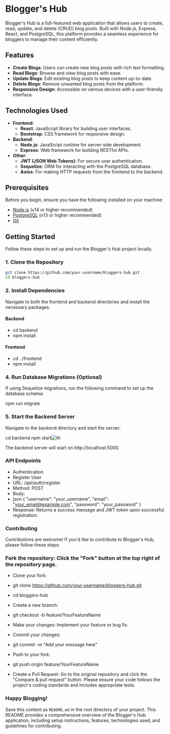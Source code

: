 # Blogger's Hub

Blogger's Hub is a full-featured web application that allows users to create, read, update, and delete (CRUD) blog posts. Built with Node.js, Express, React, and PostgreSQL, this platform provides a seamless experience for bloggers to manage their content efficiently.

## Features

- **Create Blogs**: Users can create new blog posts with rich text formatting.
- **Read Blogs**: Browse and view blog posts with ease.
- **Update Blogs**: Edit existing blog posts to keep content up-to-date.
- **Delete Blogs**: Remove unwanted blog posts from the platform.
- **Responsive Design**: Accessible on various devices with a user-friendly interface.

## Technologies Used

- **Frontend**:
  - **React**: JavaScript library for building user interfaces.
  - **Bootstrap**: CSS framework for responsive design.
- **Backend**:
  - **Node.js**: JavaScript runtime for server-side development.
  - **Express**: Web framework for building RESTful APIs.
- **Other**:
  - **JWT (JSON Web Tokens)**: For secure user authentication.
  - **Sequelize**: ORM for interacting with the PostgreSQL database.
  - **Axios**: For making HTTP requests from the frontend to the backend.

## Prerequisites

Before you begin, ensure you have the following installed on your machine:

- [Node.js](https://nodejs.org/) (v14 or higher recommended)
- [PostgreSQL](https://www.postgresql.org/) (v13 or higher recommended)
- [Git](https://git-scm.com/)

## Getting Started

Follow these steps to set up and run the Blogger's Hub project locally.

### 1. Clone the Repository

```bash
git clone https://github.com/your-username/bloggers-hub.git
cd bloggers-hub
```

### 2. Install Dependencies
Navigate to both the frontend and backend directories and install the necessary packages.

#### Backend
- cd backend
- npm install
#### Frontend
- cd ../frontend
- npm install

### 4. Run Database Migrations (Optional)
If using Sequelize migrations, run the following command to set up the database schema:

npm run migrate
### 5. Start the Backend Server
Navigate to the backend directory and start the server:


cd backend
npm start![th](https://github.com/user-attachments/assets/7dcdbeaf-ae18-46f0-84d2-fd36c5a0cbcf)

The backend server will start on http://localhost:5000.

### API Endpoints
- Authentication
- Register User
- URL: /api/auth/register
- Method: POST
- Body:
- json
{
  "username": "your_username",
  "email": "your_email@example.com",
  "password": "your_password"
}
- Response: Returns a success message and JWT token upon successful registration.

### Contributing
Contributions are welcome! If you'd like to contribute to Blogger's Hub, please follow these steps:

### Fork the repository: Click the "Fork" button at the top right of the repository page.
- Clone your fork:

- git clone https://github.com/your-username/bloggers-hub.git
- cd bloggers-hub
- Create a new branch:

- git checkout -b feature/YourFeatureName
- Make your changes: Implement your feature or bug fix.
- Commit your changes:

- git commit -m "Add your message here"
- Push to your fork:

- git push origin feature/YourFeatureName
- Create a Pull Request: Go to the original repository and click the "Compare & pull request" button.
Please ensure your code follows the project's coding standards and includes appropriate tests.

### Happy Blogging!
Save this content as `README.md` in the root directory of your project. This README provides a comprehensive overview of the Blogger's Hub application, including setup instructions, features, technologies used, and guidelines for contributing.

